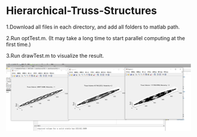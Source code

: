 # Hierarchical-Truss-Structures
1.Download all files in each directory, and add all folders to matlab path.

2.Run optTest.m. (It may take a long time to start parallel computing at the first time.)

3.Run drawTest.m to visualize the result.

![visualization](https://github.com/LyzDede/Hierarchical-Truss-Structures/blob/main/readme.png)

